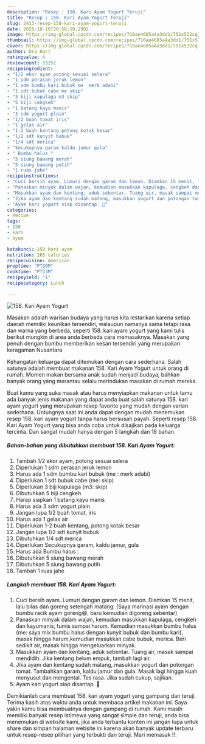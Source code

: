 ```yaml
---
description: "Resep : 158. Kari Ayam Yogurt Teruji"
title: "Resep : 158. Kari Ayam Yogurt Teruji"
slug: 2413-resep-158-kari-ayam-yogurt-teruji
date: 2020-10-16T20:58:10.290Z
image: https://img-global.cpcdn.com/recipes/710ae4685a4a3dd1/751x532cq70/158-kari-ayam-yogurt-foto-resep-utama.jpg
thumbnail: https://img-global.cpcdn.com/recipes/710ae4685a4a3dd1/751x532cq70/158-kari-ayam-yogurt-foto-resep-utama.jpg
cover: https://img-global.cpcdn.com/recipes/710ae4685a4a3dd1/751x532cq70/158-kari-ayam-yogurt-foto-resep-utama.jpg
author: Ora Hart
ratingvalue: 4
reviewcount: 33251
recipeingredient:
- "1/2 ekor ayam potong sesuai selera"
- "1 sdm perasan jeruk lemon"
- "1 sdm bumbu kari bubuk me  merk adabi"
- "1 sdt bubuk cabe me skip"
- "3 biji kapulaga m3 skip"
- "5 biji cengkeh"
- "1 batang kayu manis"
- "3 sdm yogurt plain"
- "1/2 buah tomat iris"
- "1 gelas air"
- "1-2 buah kentang potong kotak besar"
- "1/2 sdt kunyit bubuk"
- "1/4 sdt merica"
- "Secukupnya garam kaldu jamur gula"
- " Bumbu halus "
- "5 siung bawang merah"
- "5 siung bawang putih"
- "1 ruas jahe"
recipeinstructions:
- "Cuci bersih ayam. Lumuri dengan garam dan lemon. Diamkan 15 menit, lalu bilas dan goreng setengah matang. (Saya marinasi ayam dengan bumbu racik ayam goreng😅, baru kemudian digoreng sebentar)"
- "Panaskan minyak dalam wajan, kemudian masukkan kapulaga, cengkeh dan kayumanis, tumis sampai harum. Kemudian masukkan bumbu halus (me: saya mix bumbu halus dengan kunyit bubuk dan bumbu kari), masak hingga harum,kemudian masukkan cabe bubuk, merica. Beri sedikit air, masak hingga mengeluarkan minyak."
- "Masukkan ayam dan kentang, aduk sebentar. Tuang air, masak sampai mendidih. Jika kentang belum empuk, tambah lagi air."
- "Jika ayam dan kentang sudah matang, masukkan yogurt dan potongan tomat. Tambahkan garam, kaldu jamur dan gula. Masak lagi hingga kuah menyusut dan mengental. Tes rasa. Jika sudah cukup, sajikan."
- "Ayam kari yogurt siap disantap. 🥰"
categories:
- Recipe
tags:
- 158
- kari
- ayam

katakunci: 158 kari ayam 
nutrition: 265 calories
recipecuisine: American
preptime: "PT30M"
cooktime: "PT33M"
recipeyield: "1"
recipecategory: Lunch

---
```



![158. Kari Ayam Yogurt](https://img-global.cpcdn.com/recipes/710ae4685a4a3dd1/751x532cq70/158-kari-ayam-yogurt-foto-resep-utama.jpg)

Masakan adalah warisan budaya yang harus kita lestarikan karena setiap daerah memiliki keunikan tersendiri, walaupun namanya sama tetapi rasa dan warna yang berbeda, seperti 158. kari ayam yogurt yang kami tulis berikut mungkin di area anda berbeda cara memasaknya. Masakan yang penuh dengan bumbu memberikan kesan tersendiri yang merupakan keragaman Nusantara



Kehangatan keluarga dapat ditemukan dengan cara sederhana. Salah satunya adalah membuat makanan 158. Kari Ayam Yogurt untuk orang di rumah. Momen makan bersama anak sudah menjadi budaya, bahkan banyak orang yang merantau selalu merindukan masakan di rumah mereka.

Buat kamu yang suka masak atau harus menyiapkan makanan untuk tamu ada banyak jenis makanan yang dapat anda buat salah satunya 158. kari ayam yogurt yang merupakan resep favorite yang mudah dengan varian sederhana. Untungnya saat ini anda dapat dengan mudah menemukan resep 158. kari ayam yogurt tanpa harus bersusah payah.
Seperti resep 158. Kari Ayam Yogurt yang bisa anda coba untuk disajikan pada keluarga tercinta. Dan sangat mudah hanya dengan 5 langkah dan 18 bahan.


<!--inarticleads1-->

##### Bahan-bahan yang dibutuhkan membuat 158. Kari Ayam Yogurt:

1. Tambah 1/2 ekor ayam, potong sesuai selera
1. Diperlukan 1 sdm perasan jeruk lemon
1. Harus ada 1 sdm bumbu kari bubuk (me : merk adabi)
1. Diperlukan 1 sdt bubuk cabe (me: skip)
1. Diperlukan 3 biji kapulaga (m3: skip)
1. Dibutuhkan 5 biji cengkeh
1. Harap siapkan 1 batang kayu manis
1. Harus ada 3 sdm yogurt plain
1. Jangan lupa 1/2 buah tomat, iris
1. Harus ada 1 gelas air
1. Diperlukan 1-2 buah kentang, potong kotak besar
1. Jangan lupa 1/2 sdt kunyit bubuk
1. Dibutuhkan 1/4 sdt merica
1. Diperlukan Secukupnya garam, kaldu jamur, gula
1. Harus ada  Bumbu halus :
1. Dibutuhkan 5 siung bawang merah
1. Dibutuhkan 5 siung bawang putih
1. Tambah 1 ruas jahe




<!--inarticleads2-->

##### Langkah membuat  158. Kari Ayam Yogurt:

1. Cuci bersih ayam. Lumuri dengan garam dan lemon. Diamkan 15 menit, lalu bilas dan goreng setengah matang. (Saya marinasi ayam dengan bumbu racik ayam goreng😅, baru kemudian digoreng sebentar)
1. Panaskan minyak dalam wajan, kemudian masukkan kapulaga, cengkeh dan kayumanis, tumis sampai harum. Kemudian masukkan bumbu halus (me: saya mix bumbu halus dengan kunyit bubuk dan bumbu kari), masak hingga harum,kemudian masukkan cabe bubuk, merica. Beri sedikit air, masak hingga mengeluarkan minyak.
1. Masukkan ayam dan kentang, aduk sebentar. Tuang air, masak sampai mendidih. Jika kentang belum empuk, tambah lagi air.
1. Jika ayam dan kentang sudah matang, masukkan yogurt dan potongan tomat. Tambahkan garam, kaldu jamur dan gula. Masak lagi hingga kuah menyusut dan mengental. Tes rasa. Jika sudah cukup, sajikan.
1. Ayam kari yogurt siap disantap. 🥰




Demikianlah cara membuat 158. kari ayam yogurt yang gampang dan teruji. Terima kasih atas waktu anda untuk membaca artikel makanan ini. Saya yakin kamu bisa membuatnya dengan gampang di rumah. Kami masih memiliki banyak resep istimewa yang sangat simple dan teruji, anda bisa menemukan di website kami, jika anda terbantu konten ini jangan lupa untuk share dan simpan halaman website ini karena akan banyak update terbaru untuk resep-resep pilihan yang terbukti dan teruji. Mari memasak !!. 
